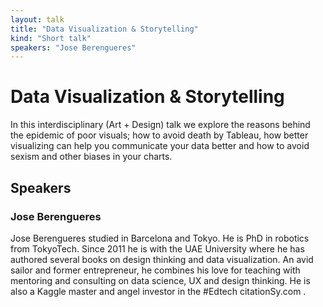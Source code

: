 ```yaml
---
layout: talk
title: "Data Visualization & Storytelling"
kind: "Short talk"
speakers: "Jose Berengueres"
---
```


# Data Visualization & Storytelling

In this interdisciplinary (Art + Design) talk we explore the reasons behind the epidemic of poor visuals; how to avoid death by Tableau, how better visualizing can help you communicate your data better and how to avoid sexism and other biases in your charts.

## Speakers

### Jose Berengueres

Jose Berengueres studied in Barcelona and Tokyo. He is PhD  in robotics from TokyoTech. Since 2011 he is with the UAE University where he has authored several books on design thinking and data visualization. An avid sailor and former entrepreneur, he combines his love for teaching with mentoring  and consulting on data science, UX and design thinking. He is also a Kaggle master and angel investor in the #Edtech citationSy.com .
